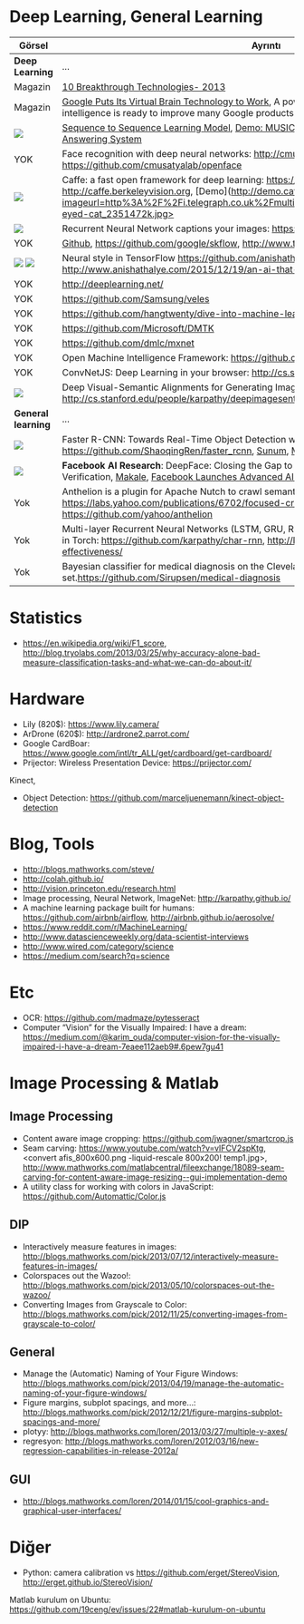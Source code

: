 # Deep Learning, General Learning

Görsel  | Ayrıntı
------------- | -------------
**Deep Learning**  | ...
Magazin | [10 Breakthrough Technologies- 2013](http://www.technologyreview.com/lists/breakthrough-technologies/2013/)
Magazin | [Google Puts Its Virtual Brain Technology to Work](http://www.technologyreview.com/news/429442/google-puts-its-virtual-brain-technology-to-work/), A powerful new approach to artificial intelligence is ready to improve many Google products.
![](https://github.com/deepcoord/question-answering/raw/master/images/QA-arch.png) | [Sequence to Sequence Learning Model](http://musio.coord.org), [Demo: MUSICO Chat Bot](http://ec2-204-236-149-143.us-west-1.compute.amazonaws.com:9000/), [A Simple Question-Answering System](https://www.youtube.com/watch?v=JzJn1kjeZPA)
YOK | Face recognition with deep neural networks: <http://cmusatyalab.github.io/openface/>, <https://github.com/cmusatyalab/openface>
![](http://i.imgur.com/kmdJJRH.png) | Caffe: a fast open framework for deep learning: <https://github.com/BVLC/caffe>, <http://caffe.berkeleyvision.org>, [Demo](http://demo.caffe.berkeleyvision.org/classify_url?imageurl=http%3A%2F%2Fi.telegraph.co.uk%2Fmultimedia%2Farchive%2F02351%2Fcross-eyed-cat_2351472k.jpg>
![](https://camo.githubusercontent.com/684a313b08ebab8d1d0aec023e84ba59d57e8cdc/68747470733a2f2f7261772e6769746875622e636f6d2f6b617270617468792f6e657572616c74616c6b322f6d61737465722f7669732f7465617365722e6a706567) | Recurrent Neural Network captions your images: <https://github.com/karpathy/neuraltalk2>
YOK | [Github](https://github.com/tensorflow/tensorflow), https://github.com/google/skflow, http://www.tensorflow.org/, [manuscript](http://download.tensorflow.org/paper/whitepaper2015.pdf), [blog girdisi](http://googleresearch.blogspot.com.tr/2015/11/tensorflow-googles-latest-machine_9.html)
![](https://github.com/anishathalye/neural-style/raw/master/examples/1-output.jpg) ![](https://github.com/anishathalye/neural-style/raw/master/examples/1-content.jpg) | Neural style in TensorFlow <https://github.com/anishathalye/neural-style>, <http://www.anishathalye.com/2015/12/19/an-ai-that-can-mimic-any-artist/>
YOK | http://deeplearning.net/
YOK | https://github.com/Samsung/veles
YOK | https://github.com/hangtwenty/dive-into-machine-learning
YOK | https://github.com/Microsoft/DMTK
YOK | https://github.com/dmlc/mxnet
YOK | Open Machine Intelligence Framework: <https://github.com/autumnai/leaf>, [Examples](https://github.com/autumnai/leaf-examples)
YOK | ConvNetJS: Deep Learning in your browser: <http://cs.stanford.edu/people/karpathy/convnetjs/>
![](http://i.imgur.com/zQp4zvF.png) | Deep Visual-Semantic Alignments for Generating Image Descriptions: <http://cs.stanford.edu/people/karpathy/deepimagesent/>
**General learning** | ...
![](http://i.imgur.com/KvOF1vc.png)  | Faster R-CNN: Towards Real-Time Object Detection with Region Proposal Networks: <https://github.com/ShaoqingRen/faster_rcnn>, [Sunum](https://www.dropbox.com/s/xtr4yd4i5e0vw8g/iccv15_tutorial_training_rbg.pdf?dl=0), [Makale](http://arxiv.org/pdf/1506.01497v3.pdf)
![](http://i.imgur.com/IqECpSY.png) | **Facebook AI Research**: DeepFace: Closing the Gap to Human-Level Performance in Face Verification, [Makale](https://www.cs.toronto.edu/~ranzato/publications/taigman_cvpr14.pdf), [Facebook Launches Advanced AI Effort to Find Meaning in Your Posts](http://www.technologyreview.com/news/519411/facebook-launches-advanced-ai-effort-to-find-meaning-in-your-posts/)
Yok | Anthelion is a plugin for Apache Nutch to crawl semantic annotations within HTML pages: <https://labs.yahoo.com/publications/6702/focused-crawling-structured-data>, <https://github.com/yahoo/anthelion>
Yok | Multi-layer Recurrent Neural Networks (LSTM, GRU, RNN) for character-level language models in Torch: <https://github.com/karpathy/char-rnn>, <http://karpathy.github.io/2015/05/21/rnn-effectiveness/>
Yok | Bayesian classifier for medical diagnosis on the Cleveland heart disease set.<https://github.com/Sirupsen/medical-diagnosis>

# Statistics

- https://en.wikipedia.org/wiki/F1_score, http://blog.tryolabs.com/2013/03/25/why-accuracy-alone-bad-measure-classification-tasks-and-what-we-can-do-about-it/

# Hardware

- Lily (820$): <https://www.lily.camera/>
- ArDrone (620$): <http://ardrone2.parrot.com/>
- Google CardBoar: <https://www.google.com/intl/tr_ALL/get/cardboard/get-cardboard/>
- Prijector: Wireless Presentation Device: <https://prijector.com/>

Kinect,
- Object Detection: <https://github.com/marceljuenemann/kinect-object-detection>

# Blog, Tools

- http://blogs.mathworks.com/steve/
- http://colah.github.io/
- http://vision.princeton.edu/research.html
- Image processing, Neural Network, ImageNet: <http://karpathy.github.io/>
- A machine learning package built for humans: <https://github.com/airbnb/airflow>, <http://airbnb.github.io/aerosolve/>
- https://www.reddit.com/r/MachineLearning/
- <http://www.datascienceweekly.org/data-scientist-interviews>
- http://www.wired.com/category/science
- https://medium.com/search?q=science

# Etc
- OCR: https://github.com/madmaze/pytesseract
- Computer “Vision” for the Visually Impaired: I have a dream: <https://medium.com/@karim_ouda/computer-vision-for-the-visually-impaired-i-have-a-dream-7eaee112aeb9#.6pew7gu41>

# Image Processing & Matlab
## Image Processing
- Content aware image cropping: <https://github.com/jwagner/smartcrop.js>
- Seam carving: <https://www.youtube.com/watch?v=vIFCV2spKtg>, <convert afis_800x600.png  -liquid-rescale 800x200\!  temp1.jpg>, <http://www.mathworks.com/matlabcentral/fileexchange/18089-seam-carving-for-content-aware-image-resizing--gui-implementation-demo>
- A utility class for working with colors in JavaScript: <https://github.com/Automattic/Color.js>

## DIP

- Interactively measure features in images: <http://blogs.mathworks.com/pick/2013/07/12/interactively-measure-features-in-images/>
- Colorspaces out the Wazoo!: <http://blogs.mathworks.com/pick/2013/05/10/colorspaces-out-the-wazoo/>
- Converting Images from Grayscale to Color: <http://blogs.mathworks.com/pick/2012/11/25/converting-images-from-grayscale-to-color/>

## General

- Manage the (Automatic) Naming of Your Figure Windows: <http://blogs.mathworks.com/pick/2013/04/19/manage-the-automatic-naming-of-your-figure-windows/>
- Figure margins, subplot spacings, and more…: <http://blogs.mathworks.com/pick/2012/12/21/figure-margins-subplot-spacings-and-more/>
- plotyy: <http://blogs.mathworks.com/loren/2013/03/27/multiple-y-axes/>
- regresyon: <http://blogs.mathworks.com/loren/2012/03/16/new-regression-capabilities-in-release-2012a/>

## GUI

- <http://blogs.mathworks.com/loren/2014/01/15/cool-graphics-and-graphical-user-interfaces/>

# Diğer
- Python: camera calibration vs <https://github.com/erget/StereoVision>, <http://erget.github.io/StereoVision/>

Matlab kurulum on Ubuntu: <https://github.com/19ceng/ev/issues/22#matlab-kurulum-on-ubuntu>
